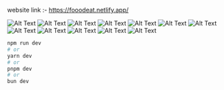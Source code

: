 website link :- https://fooodeat.netlify.app/

![Alt Text](https://res.cloudinary.com/ddw1upvx3/image/upload/v1703766059/wqjq9mm4rc8nntfdzjjt.png)
![Alt Text](https://res.cloudinary.com/ddw1upvx3/image/upload/v1703766140/mj9iy84yjsfz4jbuhhuy.png)
![Alt Text](https://res.cloudinary.com/ddw1upvx3/image/upload/v1703766066/zxhsnecxhfbuqt5nupxl.png)
![Alt Text](https://res.cloudinary.com/ddw1upvx3/image/upload/v1703766140/gkwosxzwtx0xu0zvxpcc.png)
![Alt Text](https://res.cloudinary.com/ddw1upvx3/image/upload/v1703766140/qnqfemvqyxs0q6tetghk.png)
![Alt Text](https://res.cloudinary.com/ddw1upvx3/image/upload/v1703766058/tuvehatfesrpzjueca2h.png)
![Alt Text](https://res.cloudinary.com/ddw1upvx3/image/upload/v1703766138/po2pyysk5wwgxrloutno.png)
![Alt Text](https://res.cloudinary.com/ddw1upvx3/image/upload/v1703766135/j4603oxkwsmzltvngrim.png)
![Alt Text](https://res.cloudinary.com/ddw1upvx3/image/upload/v1703766136/rokswdwvvwxquvwy3aio.png)
![Alt Text](https://res.cloudinary.com/ddw1upvx3/image/upload/v1703766137/z36u3npqcv1kj1pa7itw.png)
![Alt Text](https://res.cloudinary.com/ddw1upvx3/image/upload/v1703766136/ao5vwrdpngklekluxwkq.png)
![Alt Text](https://res.cloudinary.com/ddw1upvx3/image/upload/v1703766140/vhmnftvlw8xqjxisskjv.png)


```bash
npm run dev
# or
yarn dev
# or
pnpm dev
# or
bun dev
```


